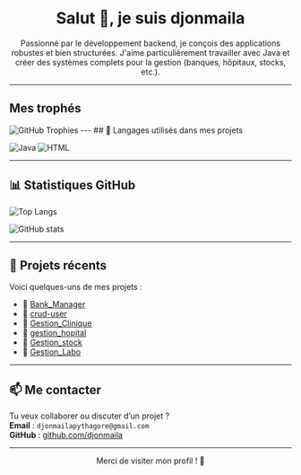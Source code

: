<h1 align="center">Salut 👋, je suis djonmaila</h1>

<p align="center">
  Passionné par le développement backend, je conçois des applications robustes et bien structurées.  
  J'aime particulièrement travailler avec Java et créer des systèmes complets pour la gestion (banques, hôpitaux, stocks, etc.).
</p>

---
## Mes trophés

<img src="https://github-profile-trophy.vercel.app/?username=djonmaila" alt="GitHub Trophies">
---
## 🧰 Langages utilisés dans mes projets

<p align="left">
  <img src="https://img.shields.io/badge/Java-007396?style=for-the-badge&logo=java&logoColor=white" alt="Java"/>
  <img src="https://img.shields.io/badge/HTML5-E34F26?style=for-the-badge&logo=html5&logoColor=white" alt="HTML"/>
</p>

---

## 📊 Statistiques GitHub

<p align="left">
  <img src="https://github-readme-stats.vercel.app/api/top-langs/?username=djonmaila&layout=compact&langs_count=5&theme=tokyonight" alt="Top Langs"/>
</p>

<p align="left">
  <img src="https://github-readme-stats.vercel.app/api?username=djonmaila&show_icons=true&theme=tokyonight" alt="GitHub stats"/>
</p>

---

## 📂 Projets récents

Voici quelques-uns de mes projets :

- 🔹 [Bank_Manager](https://github.com/djonmaila/Bank_Manager)
- 🔹 [crud-user](https://github.com/djonmaila/crud-user)
- 🔹 [Gestion_Clinique](https://github.com/djonmaila/Gestion_Clinique)
- 🔹 [gestion_hopital](https://github.com/djonmaila/gestion_hopital)
- 🔹 [Gestion_stock](https://github.com/djonmaila/Gestion_stock)
- 🔹 [Gestion_Labo](https://github.com/djonmaila/Gestion_Labo)

---

## 📫 Me contacter

Tu veux collaborer ou discuter d’un projet ?  
**Email** : `djonmailapythagore@gmail.com`  
**GitHub** : [github.com/djonmaila](https://github.com/djonmaila)

---

<p align="center">
  Merci de visiter mon profil ! 🌟
</p>
